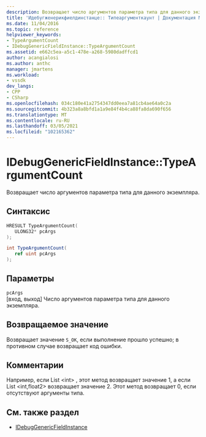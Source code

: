 ```yaml
---
description: Возвращает число аргументов параметра типа для данного экземпляра.
title: 'Идебугженерикфиелдинстанце:: Типеаргументкаунт | Документация Майкрософт'
ms.date: 11/04/2016
ms.topic: reference
helpviewer_keywords:
- TypeArgumentCount
- IDebugGenericFieldInstance::TypeArgumentCount
ms.assetid: e662c5ea-a5c1-478e-a268-5980dadffcd1
author: acangialosi
ms.author: anthc
manager: jmartens
ms.workload:
- vssdk
dev_langs:
- CPP
- CSharp
ms.openlocfilehash: 034c180e41a2754347dd0eea7a81cb4ae64a0c2a
ms.sourcegitcommit: 4b323a8a8bfd1a1a9e84f4b4ca88fa8da690f656
ms.translationtype: MT
ms.contentlocale: ru-RU
ms.lasthandoff: 03/05/2021
ms.locfileid: "102165362"
---
```

# <a name="idebuggenericfieldinstancetypeargumentcount"></a>IDebugGenericFieldInstance::TypeArgumentCount
Возвращает число аргументов параметра типа для данного экземпляра.

## <a name="syntax"></a>Синтаксис

```cpp
HRESULT TypeArgumentCount(
   ULONG32* pcArgs
);
```

```csharp
int TypeArgumentCount(
   ref uint pcArgs
);
```

## <a name="parameters"></a>Параметры
`pcArgs`\
[вход, выход] Число аргументов параметра типа для данного экземпляра.

## <a name="return-value"></a>Возвращаемое значение
 Возвращает значение `S_OK`, если выполнение прошло успешно; в противном случае возвращает код ошибки.

## <a name="remarks"></a>Комментарии
 Например, если List \<int> , этот метод возвращает значение 1, а если List \<int,float2> возвращает значение 2. Этот метод возвращает 0, если отсутствуют аргументы типа.

## <a name="see-also"></a>См. также раздел
- [IDebugGenericFieldInstance](../../../extensibility/debugger/reference/idebuggenericfieldinstance.md)

